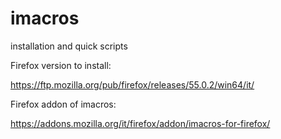 # imacros
installation and quick scripts


Firefox version to install:

https://ftp.mozilla.org/pub/firefox/releases/55.0.2/win64/it/

Firefox addon of imacros:

https://addons.mozilla.org/it/firefox/addon/imacros-for-firefox/
